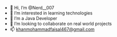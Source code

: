 - 👋 Hi, I’m @Nerd__007
- 👀 I’m interested in learning technologies
- 🌱 I’m a Java Developer 
- 💞️ I’m looking to collaborate on real world projects
- 📫 khanmohammadfaisal467@gmail.com

<!---
faisal007-bot/faisal007-bot is a ✨ special ✨ repository because its `README.md` (this file) appears on your GitHub profile.
You can click the Preview link to take a look at your changes.
--->
